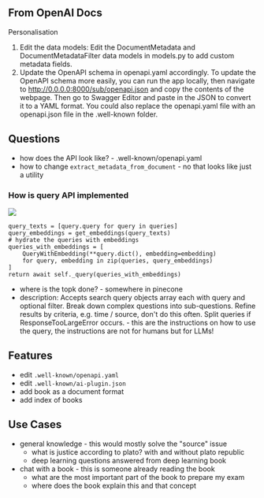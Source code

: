 ## From OpenAI Docs

Personalisation 
1.  Edit the data models: Edit the DocumentMetadata and DocumentMetadataFilter data models in models.py to add custom metadata fields.
2. Update the OpenAPI schema in openapi.yaml accordingly. To update the OpenAPI schema more easily, you can run the app locally, then navigate to http://0.0.0.0:8000/sub/openapi.json and copy the contents of the webpage. Then go to Swagger Editor and paste in the JSON to convert it to a YAML format. You could also replace the openapi.yaml file with an openapi.json file in the .well-known folder.


## Questions

- how does the API look like? - .well-known/openapi.yaml
- how to change `extract_metadata_from_document` - no that looks like just a utility

### How is query API implemented 


![]("./textbook-plugin-design.png")

```datastore.query
query_texts = [query.query for query in queries]
query_embeddings = get_embeddings(query_texts)
# hydrate the queries with embeddings
queries_with_embeddings = [
    QueryWithEmbedding(**query.dict(), embedding=embedding)
    for query, embedding in zip(queries, query_embeddings)
]
return await self._query(queries_with_embeddings)
```

- where is the topk done? - somewhere in pinecone
- description: Accepts search query objects array each with query and optional filter. Break down complex questions into sub-questions. Refine results by criteria, e.g. time / source, don't do this often. Split queries if ResponseTooLargeError occurs. - this are the instructions on how to use the query, the instructions are not for humans but for LLMs!

## Features

- edit `.well-known/openapi.yaml`
- edit `.well-known/ai-plugin.json`
- add book as a document format
- add index of books

## Use Cases

- general knowledge - this would mostly solve the "source" issue
    - what is justice according to plato? with and without plato republic
    - deep learning questions answered from deep learning book
- chat with a book - this is someone already reading the book
    - what are the most important part of the book to prepare my exam
    - where does the book explain this and that concept

